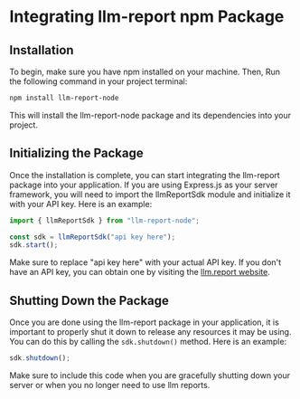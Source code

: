# Integrating llm-report npm Package

## Installation

To begin, make sure you have npm installed on your machine. Then, Run the following command in your project terminal:

```bash
npm install llm-report-node
```

This will install the llm-report-node package and its dependencies into your project.

## Initializing the Package

Once the installation is complete, you can start integrating the llm-report package into your application. If you are using Express.js as your server framework, you will need to import the llmReportSdk module and initialize it with your API key. Here is an example:

```javascript
import { llmReportSdk } from "llm-report-node";

const sdk = llmReportSdk("api key here");
sdk.start();
```

Make sure to replace "api key here" with your actual API key. If you don't have an API key, you can obtain one by visiting the [llm.report website](https://llm.report/).

## Shutting Down the Package

Once you are done using the llm-report package in your application, it is important to properly shut it down to release any resources it may be using. You can do this by calling the `sdk.shutdown()` method. Here is an example:

```javascript
sdk.shutdown();
```

Make sure to include this code when you are gracefully shutting down your server or when you no longer need to use llm reports.
